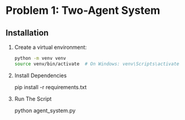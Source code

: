 # Problem 1: Two-Agent System

## Installation
1. Create a virtual environment:
   ```bash
   python -m venv venv
   source venv/bin/activate  # On Windows: venv\Scripts\activate

2. Install Dependencies 

   pip install -r requirements.txt


3. Run The Script

   python agent_system.py


